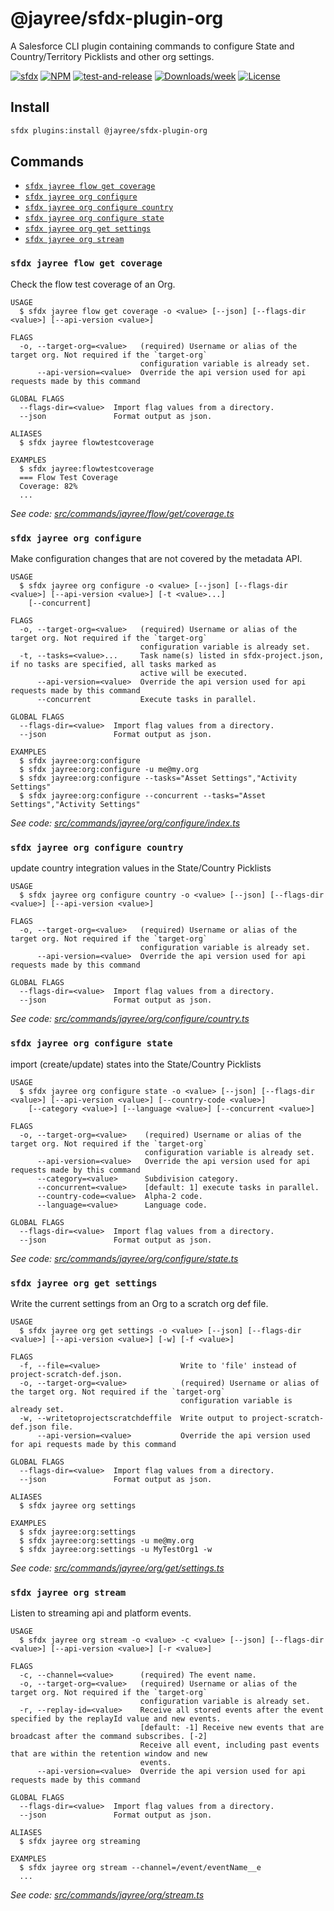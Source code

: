 # @jayree/sfdx-plugin-org

A Salesforce CLI plugin containing commands to configure State and Country/Territory Picklists and other org settings.

[![sfdx](https://img.shields.io/badge/cli-sfdx-brightgreen.svg)](https://developer.salesforce.com/tools/sfdxcli)
[![NPM](https://img.shields.io/npm/v/@jayree/sfdx-plugin-org.svg?label=@jayree/sfdx-plugin-org)](https://npmjs.org/package/@jayree/sfdx-plugin-org)
[![test-and-release](https://github.com/jayree/sfdx-plugin-org/actions/workflows/release.yml/badge.svg)](https://github.com/jayree/sfdx-plugin-org/actions/workflows/release.yml)
[![Downloads/week](https://img.shields.io/npm/dw/@jayree/sfdx-plugin-org.svg)](https://npmjs.org/package/@jayree/sfdx-plugin-org)
[![License](https://img.shields.io/npm/l/@jayree/sfdx-plugin-org.svg)](https://github.com/jayree-plugins/sfdx-plugin-org/blob/main/package.json)

## Install

```bash
sfdx plugins:install @jayree/sfdx-plugin-org
```

## Commands

<!-- commands -->
* [`sfdx jayree flow get coverage`](#sfdx-jayree-flow-get-coverage)
* [`sfdx jayree org configure`](#sfdx-jayree-org-configure)
* [`sfdx jayree org configure country`](#sfdx-jayree-org-configure-country)
* [`sfdx jayree org configure state`](#sfdx-jayree-org-configure-state)
* [`sfdx jayree org get settings`](#sfdx-jayree-org-get-settings)
* [`sfdx jayree org stream`](#sfdx-jayree-org-stream)

### `sfdx jayree flow get coverage`

Check the flow test coverage of an Org.

```
USAGE
  $ sfdx jayree flow get coverage -o <value> [--json] [--flags-dir <value>] [--api-version <value>]

FLAGS
  -o, --target-org=<value>   (required) Username or alias of the target org. Not required if the `target-org`
                             configuration variable is already set.
      --api-version=<value>  Override the api version used for api requests made by this command

GLOBAL FLAGS
  --flags-dir=<value>  Import flag values from a directory.
  --json               Format output as json.

ALIASES
  $ sfdx jayree flowtestcoverage

EXAMPLES
  $ sfdx jayree:flowtestcoverage
  === Flow Test Coverage
  Coverage: 82%
  ...
```

_See code: [src/commands/jayree/flow/get/coverage.ts](https://github.com/jayree/sfdx-plugin-org/blob/v1.2.122/src/commands/jayree/flow/get/coverage.ts)_

### `sfdx jayree org configure`

Make configuration changes that are not covered by the metadata API.

```
USAGE
  $ sfdx jayree org configure -o <value> [--json] [--flags-dir <value>] [--api-version <value>] [-t <value>...]
    [--concurrent]

FLAGS
  -o, --target-org=<value>   (required) Username or alias of the target org. Not required if the `target-org`
                             configuration variable is already set.
  -t, --tasks=<value>...     Task name(s) listed in sfdx-project.json, if no tasks are specified, all tasks marked as
                             active will be executed.
      --api-version=<value>  Override the api version used for api requests made by this command
      --concurrent           Execute tasks in parallel.

GLOBAL FLAGS
  --flags-dir=<value>  Import flag values from a directory.
  --json               Format output as json.

EXAMPLES
  $ sfdx jayree:org:configure
  $ sfdx jayree:org:configure -u me@my.org
  $ sfdx jayree:org:configure --tasks="Asset Settings","Activity Settings"
  $ sfdx jayree:org:configure --concurrent --tasks="Asset Settings","Activity Settings"
```

_See code: [src/commands/jayree/org/configure/index.ts](https://github.com/jayree/sfdx-plugin-org/blob/v1.2.122/src/commands/jayree/org/configure/index.ts)_

### `sfdx jayree org configure country`

update country integration values in the State/Country Picklists

```
USAGE
  $ sfdx jayree org configure country -o <value> [--json] [--flags-dir <value>] [--api-version <value>]

FLAGS
  -o, --target-org=<value>   (required) Username or alias of the target org. Not required if the `target-org`
                             configuration variable is already set.
      --api-version=<value>  Override the api version used for api requests made by this command

GLOBAL FLAGS
  --flags-dir=<value>  Import flag values from a directory.
  --json               Format output as json.
```

_See code: [src/commands/jayree/org/configure/country.ts](https://github.com/jayree/sfdx-plugin-org/blob/v1.2.122/src/commands/jayree/org/configure/country.ts)_

### `sfdx jayree org configure state`

import (create/update) states into the State/Country Picklists

```
USAGE
  $ sfdx jayree org configure state -o <value> [--json] [--flags-dir <value>] [--api-version <value>] [--country-code <value>]
    [--category <value>] [--language <value>] [--concurrent <value>]

FLAGS
  -o, --target-org=<value>    (required) Username or alias of the target org. Not required if the `target-org`
                              configuration variable is already set.
      --api-version=<value>   Override the api version used for api requests made by this command
      --category=<value>      Subdivision category.
      --concurrent=<value>    [default: 1] execute tasks in parallel.
      --country-code=<value>  Alpha-2 code.
      --language=<value>      Language code.

GLOBAL FLAGS
  --flags-dir=<value>  Import flag values from a directory.
  --json               Format output as json.
```

_See code: [src/commands/jayree/org/configure/state.ts](https://github.com/jayree/sfdx-plugin-org/blob/v1.2.122/src/commands/jayree/org/configure/state.ts)_

### `sfdx jayree org get settings`

Write the current settings from an Org to a scratch org def file.

```
USAGE
  $ sfdx jayree org get settings -o <value> [--json] [--flags-dir <value>] [--api-version <value>] [-w] [-f <value>]

FLAGS
  -f, --file=<value>                  Write to 'file' instead of project-scratch-def.json.
  -o, --target-org=<value>            (required) Username or alias of the target org. Not required if the `target-org`
                                      configuration variable is already set.
  -w, --writetoprojectscratchdeffile  Write output to project-scratch-def.json file.
      --api-version=<value>           Override the api version used for api requests made by this command

GLOBAL FLAGS
  --flags-dir=<value>  Import flag values from a directory.
  --json               Format output as json.

ALIASES
  $ sfdx jayree org settings

EXAMPLES
  $ sfdx jayree:org:settings
  $ sfdx jayree:org:settings -u me@my.org
  $ sfdx jayree:org:settings -u MyTestOrg1 -w
```

_See code: [src/commands/jayree/org/get/settings.ts](https://github.com/jayree/sfdx-plugin-org/blob/v1.2.122/src/commands/jayree/org/get/settings.ts)_

### `sfdx jayree org stream`

Listen to streaming api and platform events.

```
USAGE
  $ sfdx jayree org stream -o <value> -c <value> [--json] [--flags-dir <value>] [--api-version <value>] [-r <value>]

FLAGS
  -c, --channel=<value>      (required) The event name.
  -o, --target-org=<value>   (required) Username or alias of the target org. Not required if the `target-org`
                             configuration variable is already set.
  -r, --replay-id=<value>    Receive all stored events after the event specified by the replayId value and new events.
                             [default: -1] Receive new events that are broadcast after the command subscribes. [-2]
                             Receive all event, including past events that are within the retention window and new
                             events.
      --api-version=<value>  Override the api version used for api requests made by this command

GLOBAL FLAGS
  --flags-dir=<value>  Import flag values from a directory.
  --json               Format output as json.

ALIASES
  $ sfdx jayree org streaming

EXAMPLES
  $ sfdx jayree org stream --channel=/event/eventName__e
  ...
```

_See code: [src/commands/jayree/org/stream.ts](https://github.com/jayree/sfdx-plugin-org/blob/v1.2.122/src/commands/jayree/org/stream.ts)_
<!-- commandsstop -->
